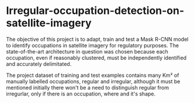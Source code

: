 # Irregular-occupation-detection-on-satellite-imagery

The objective of this project is to adapt, train and test a Mask R-CNN model to identify occupations in satellite imagery for regulatory purposes. The state-of-the-art architecture in question was chosen because each occupation, even if reasonably clustered, must be independently identified and accurately delimitated.

The project dataset of training and test examples contains many Km² of manually labelled occupations, regular and irregular, although it must be mentioned initially there won't be a need to distinguish regular from irregurlar, only if there is an occupation, where and it's shape.
